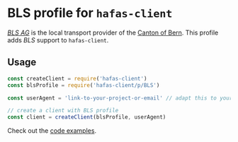 # BLS profile for `hafas-client`

[*BLS AG*](https://en.wikipedia.org/wiki/BLS_AG) is the local transport provider of the [Canton of Bern](https://en.wikipedia.org/wiki/Canton_of_Bern). This profile adds *BLS* support to `hafas-client`.

## Usage

```js
const createClient = require('hafas-client')
const blsProfile = require('hafas-client/p/BLS')

const userAgent = 'link-to-your-project-or-email' // adapt this to your project!

// create a client with BLS profile
const client = createClient(blsProfile, userAgent)
```

Check out the [code examples](example.js).

